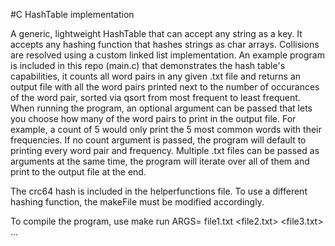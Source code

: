 #C HashTable implementation

A generic, lightweight HashTable that can accept any string as a key. It accepts any hashing function that hashes strings as char arrays.
Collisions are resolved using a custom linked list implementation. An example program is included in this repo (main.c) that demonstrates 
the hash table's capabilities, it counts all word pairs in any given .txt file and returns an output file with all the word pairs printed 
next to the number of occurances of the word pair, sorted via qsort from most frequent to least frequent. When running the program, an 
optional argument can be passed that lets you choose how many of the word pairs to print in the output file. For example, a count of 5 
would only print the 5 most common words with their frequencies. If no count argument is passed, the program will default to printing 
every word pair and frequency. Multiple .txt files can be passed as arguments at the same time, the program will iterate over all of them 
and print to the output file at the end.

The crc64 hash is included in the helperfunctions file. To use a different hashing function, the makeFile must be modified accordingly.


To compile the program, use make run ARGS= <count> file1.txt <file2.txt> <file3.txt> ...
